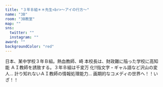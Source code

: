 ```yaml
---
title: "３年Ｂ組＊＊先生<br>～アイの行方～"
name: "3B"
room: "3B教室"
map: ""
sns:
  twitter: ""
  instagram: ""
award: ""
backgroundColor: "red"
---
```


日本、某中学校３年Ｂ組。熱血教師、崎
本校長は、財政難に陥った学校に高知能
ＡＩ教師を誘致する。３年Ｂ組は千変万
化!!指文字・ギャル語など沢山の変人…
計り知れないＡＩ教師の情報処理能力…
画期的なコメディの世界へ！！いざ！！